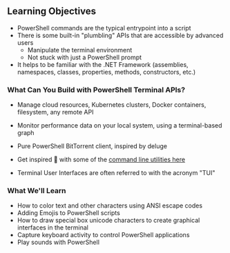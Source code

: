 ## Learning Objectives

* PowerShell commands are the typical entrypoint into a script
* There is some built-in "plumbling" APIs that are accessible by advanced users
  * Manipulate the terminal environment
  * Not stuck with just a PowerShell prompt
* It helps to be familiar with the .NET Framework (assemblies, namespaces, classes, properties, methods, constructors, etc.)

### What Can You Build with PowerShell Terminal APIs?

* Manage cloud resources, Kubernetes clusters, Docker containers, filesystem, any remote API
* Monitor performance data on your local system, using a terminal-based graph
* Pure PowerShell BitTorrent client, inspired by deluge

* Get inspired 🚀 with some of the [command line utilities here](https://github.com/rothgar/awesome-tuis)
* Terminal User Interfaces are often referred to with the acronym "TUI"

### What We'll Learn

* How to color text and other characters using ANSI escape codes
* Adding Emojis to PowerShell scripts
* How to draw special box unicode characters to create graphical interfaces in the terminal
* Capture keyboard activity to control PowerShell applications
* Play sounds with PowerShell
